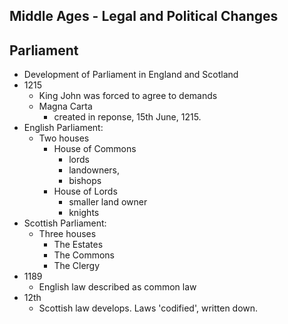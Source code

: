 ## Middle Ages - Legal and Political Changes

## Parliament
- Development of Parliament in England and Scotland
- 1215 
    - King John was forced to agree to demands
    - Magna Carta
        - created in reponse, 15th June, 1215.
- English Parliament:
    - Two houses
        - House of Commons
            - lords
            - landowners,
            - bishops
        - House of Lords
            - smaller land owner
            - knights
- Scottish Parliament:
    - Three houses
        - The Estates
        - The Commons
        - The Clergy
- 1189
    - English law described as common law
- 12th
    - Scottish law develops. Laws 'codified', written down.
